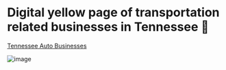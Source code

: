 # Digital yellow page of transportation related businesses in Tennessee 🚛

[Tennessee Auto Businesses](https://leoncensh-tn.hf.space)

![image](https://github.com/user-attachments/assets/9f463346-d5c2-4c92-b274-c1e23154ba87)

